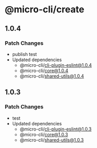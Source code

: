 # @micro-cli/create

## 1.0.4

### Patch Changes

- publish test
- Updated dependencies
  - @micro-cli/cli-plugin-eslint@1.0.4
  - @micro-cli/core@1.0.4
  - @micro-cli/shared-utils@1.0.4

## 1.0.3

### Patch Changes

- test
- Updated dependencies
  - @micro-cli/cli-plugin-eslint@1.0.3
  - @micro-cli/core@1.0.3
  - @micro-cli/shared-utils@1.0.3
